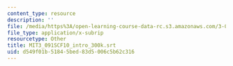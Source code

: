 ```yaml
---
content_type: resource
description: ''
file: /media/https%3A/open-learning-course-data-rc.s3.amazonaws.com/3-091sc-introduction-to-solid-state-chemistry-fall-2010/d549f01b51845bed83d5006c5b62c316_MIT3_091SCF10_intro_300k.vtt
file_type: application/x-subrip
resourcetype: Other
title: MIT3_091SCF10_intro_300k.srt
uid: d549f01b-5184-5bed-83d5-006c5b62c316
---
```

